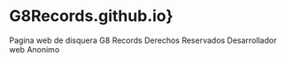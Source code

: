 # G8Records.github.io}
Pagina web  de disquera G8 Records
Derechos Reservados 
Desarrollador web Anonimo
